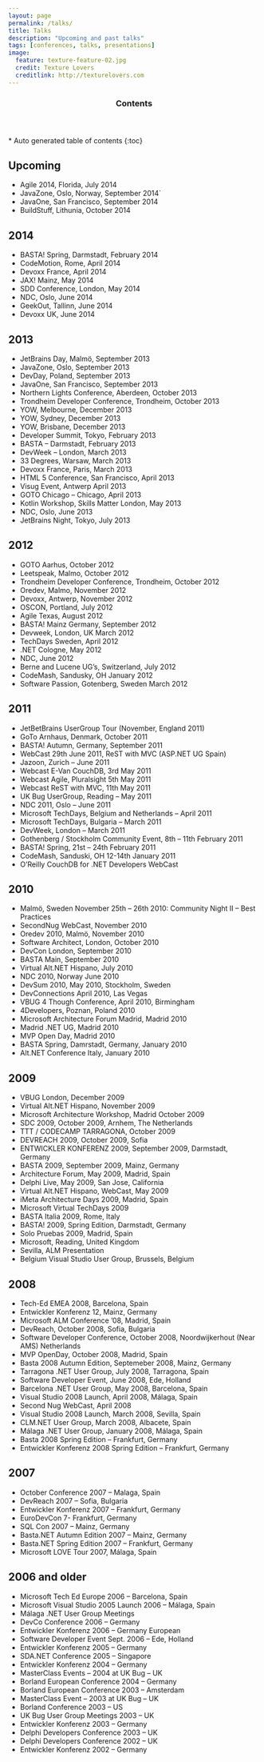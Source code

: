 ```yaml
---
layout: page
permalink: /talks/
title: Talks
description: "Upcoming and past talks"
tags: [conferences, talks, presentations]
image:
  feature: texture-feature-02.jpg
  credit: Texture Lovers
  creditlink: http://texturelovers.com
---
```


<section id="table-of-contents" class="toc">
  <header>
    <h3 >Contents</h3>
  </header>
<div id="drawer" markdown="1">
*  Auto generated table of contents
{:toc}
</div>
</section><!-- /#table-of-contents -->

## Upcoming

* Agile 2014, Florida, July 2014
* JavaZone, Oslo, Norway, September 2014`
* JavaOne, San Francisco, September 2014
* BuildStuff, Lithunia, October 2014

## 2014

* BASTA! Spring, Darmstadt, February 2014
* CodeMotion, Rome, April 2014
* Devoxx France, April 2014
* JAX! Mainz, May 2014
* SDD Conference, London, May 2014
* NDC, Oslo, June 2014
* GeekOut, Tallinn, June 2014
* Devoxx UK, June 2014

## 2013

* JetBrains Day, Malmö, September 2013
* JavaZone, Oslo, September 2013
* DevDay, Poland, September 2013
* JavaOne, San Francisco, September 2013
* Northern Lights Conference, Aberdeen, October 2013
* Trondheim Developer Conference, Trondheim, October 2013
* YOW, Melbourne, December 2013
* YOW, Sydney, December 2013
* YOW, Brisbane, December 2013
* Developer Summit, Tokyo, February 2013
* BASTA – Darmstadt, February 2013
* DevWeek – London, March 2013
* 33 Degrees, Warsaw, March 2013
* Devoxx France, Paris, March 2013
* HTML 5 Conference, San Francisco, April 2013
* Visug Event, Antwerp April 2013
* GOTO Chicago – Chicago, April 2013
* Kotlin Workshop, Skills Matter London, May 2013
* NDC, Oslo, June 2013
* JetBrains Night, Tokyo, July 2013

## 2012

* GOTO Aarhus, October 2012
* Leetspeak, Malmo, October 2012
* Trondheim Developer Conference, Trondheim, October 2012
* Oredev, Malmo, November 2012
* Devoxx, Antwerp, November 2012
* OSCON, Portland, July 2012
* Agile Texas, August 2012
* BASTA! Mainz Germany, September 2012
* Devweek, London, UK March 2012
* TechDays Sweden, April 2012
* .NET Cologne, May 2012
* NDC, June 2012
* Berne and Lucene UG’s, Switzerland, July 2012
* CodeMash, Sandusky, OH January 2012
* Software Passion, Gotenberg, Sweden March 2012

## 2011

* JetBetBrains UserGroup Tour (November, England 2011)
* GoTo Arnhaus, Denmark, October 2011
* BASTA! Autumn, Germany, September 2011
* WebCast 29th June 2011, ReST with MVC (ASP.NET UG Spain)
* Jazoon, Zurich – June 2011
* Webcast E-Van CouchDB, 3rd May 2011
* Webcast Agile, Pluralsight 5th May 2011
* Webcast ReST with MVC, 11th May 2011
* UK Bug UserGroup, Reading – May 2011
* NDC 2011, Oslo – June 2011
* Microsoft TechDays, Belgium and Netherlands – April 2011
* Microsoft TechDays, Bulgaria – March 2011
* DevWeek, London – March 2011
* Gothenberg / Stockholm Community Event, 8th – 11th February 2011
* BASTA! Spring, 21st – 24th February 2011
* CodeMash, Sanduski, OH 12-14th January 2011
* O’Reilly CouchDB for .NET Developers WebCast

## 2010

* Malmö, Sweden November 25th – 26th 2010: Community Night II – Best Practices
* SecondNug WebCast, November 2010
* Oredev 2010, Malmö, November 2010
* Software Architect, London, October 2010
* DevCon London, September 2010
* BASTA Main, September 2010
* Virtual Alt.NET Hispano, July 2010
* NDC 2010, Norway June 2010
* DevSum 2010, May 2010, Stockholm, Sweden
* DevConnections April 2010, Las Vegas
* VBUG 4 Though Conference, April 2010, Birmingham
* 4Developers, Poznan, Poland 2010
* Microsoft Architecture Forum Madrid, Madrid 2010
* Madrid .NET UG, Madrid 2010
* MVP Open Day, Madrid 2010
* BASTA Spring, Damrstadt, Germany, January 2010
* Alt.NET Conference Italy, January 2010

## 2009

* VBUG London, December 2009
* Virtual Alt.NET Hispano, November 2009
* Microsoft Architecture Workshop, Madrid October 2009
* SDC 2009, October 2009, Arnhem, The Netherlands
* TTT / CODECAMP TARRAGONA, October 2009
* DEVREACH 2009, October 2009, Sofia
* ENTWICKLER KONFERENZ 2009, September 2009, Darmstadt, Germany
* BASTA 2009, September 2009, Mainz, Germany
* Architecture Forum, May 2009, Madrid, Spain
* Delphi Live, May 2009, San Jose, California
* Virtual Alt.NET Hispano, WebCast, May 2009
* iMeta Architecture Days 2009, Madrid, Spain
* Microsoft Virtual TechDays 2009
* BASTA Italia 2009, Rome, Italy
* BASTA! 2009, Spring Edition,  Darmstadt, Germany
* Solo Pruebas 2009, Madrid, Spain
* Microsoft, Reading, United Kingdom
* Sevilla, ALM Presentation
* Belgium Visual Studio User Group, Brussels, Belgium

## 2008

* Tech-Ed EMEA 2008, Barcelona, Spain
* Entwickler Konferenz 12, Mainz, Germany
* Microsoft ALM Conference ’08, Madrid, Spain
* DevReach, October 2008, Sofia, Bulgaria
* Software Developer Conference, October 2008, Noordwijkerhout (Near AMS) Netherlands
* MVP OpenDay, October 2008, Madrid, Spain
* Basta 2008 Autumn Edition, Septemeber 2008, Mainz, Germany
* Tarragona .NET User Group, July 2008, Tarragona, Spain
* Software Developer Event, June 2008, Ede, Holland
* Barcelona .NET User Group, May 2008, Barcelona, Spain
* Visual Studio 2008 Launch, April 2008, Málaga, Spain
* Second Nug WebCast, April 2008
* Visual Studio 2008 Launch, March 2008, Sevilla, Spain
* CLM.NET User Group, March 2008, Albacete, Spain
* Málaga .NET User Group, January 2008, Málaga, Spain
* Basta 2008 Spring Edition – Frankfurt, Germany
* Entwickler Konferenz 2008 Spring Edition – Frankfurt, Germany

## 2007

* October Conference 2007 – Malaga, Spain
* DevReach 2007 – Sofia, Bulgaria
* Entwickler Konferenz 2007 – Frankfurt, Germany
* EuroDevCon 7- Frankfurt, Germany
* SQL Con 2007 – Mainz, Germany
* Basta.NET Autumn Edition 2007 – Mainz, Germany
* Basta.NET Spring Edition 2007 – Frankfurt, Germany
* Microsoft LOVE Tour 2007, Málaga, Spain

## 2006 and older

* Microsoft Tech Ed Europe 2006 – Barcelona, Spain
* Microsoft Visual Studio 2005 Launch 2006 – Málaga, Spain
* Málaga .NET User Group Meetings
* DevCo Conference 2006 – Germany
* Entwickler Konferenz 2006 – Germany European
* Software Developer Event Sept. 2006 – Ede, Holland
* Entwickler Konferenz 2005 – Germany
* SDA.NET Conference 2005 – Singapore
* Entwickler Konferenz 2004 – Germany
* MasterClass Events – 2004 at UK Bug – UK
* Borland European Conference 2004 – Germany
* Borland European Conference 2003 – Amsterdam
* MasterClass Event – 2003 at UK Bug – UK
* Borland Conference 2003 – US
* UK Bug User Group Meetings 2003 – UK
* Entwickler Konferenz 2003 – Germany
* Delphi Developers Conference 2003 – UK
* Delphi Developers Conference 2002 – UK
* Entwickler Konferenz 2002 – Germany


